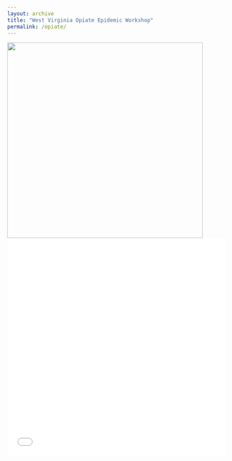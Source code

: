 ```yaml
---
layout: archive
title: "West Virginia Opiate Epidemic Workshop"
permalink: /opiate/
---
```



<img src="/images/personal/jonjon.jpg" width="450"/> 

<iframe src="/files/CV.pdf" width="100%" height="500" frameborder="no" border="0" marginwidth="0" marginheight="0"></iframe>

